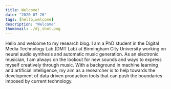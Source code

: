 ```yaml
---
title: Welcome!
date: "2020-07-26"
tags: [hello,welcome]
description: "Welcome"
thumbnail: ./dj_shot.png
---
```


Hello and welcome to my research blog. I am a PhD student in the Digital Media Technology Lab (DMT Lab) at Birmingham City University working on neural audio synthesis and automatic music generation. As an electronic musician, I am always on the lookout for new sounds and ways to express myself creatively through music. With a background in machine learning and artificial intelligence, my aim as a researcher is to help towards the development of
data driven production tools that can push the boundaries imposed by current technology. 

